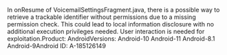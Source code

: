 In onResume of VoicemailSettingsFragment.java, there is a possible way to retrieve a trackable identifier without permissions due to a missing permission check. This could lead to local information disclosure with no additional execution privileges needed. User interaction is needed for exploitation.Product: AndroidVersions: Android-10 Android-11 Android-8.1 Android-9Android ID: A-185126149